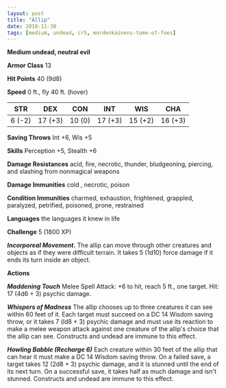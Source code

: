```yaml
---
layout: post
title: "Allip"
date: 2018-11-30
tags: [medium, undead, cr5, mordenkainens-tome-of-foes]
---
```


**Medium undead, neutral evil**

**Armor Class** 13

**Hit Points** 40 (9d8)

**Speed** 0 ft., fly 40 ft. (hover)

|   STR   |   DEX   |   CON   |   INT   |   WIS   |   CHA   |
|:-----:|:-----:|:-----:|:-----:|:-----:|:-----:|
| 6 (-2) | 17 (+3) | 10 (0) | 17 (+3) | 15 (+2) | 16 (+3) |

**Saving Throws** Int +6, Wis +5

**Skills** Perception +5, Stealth +6

**Damage Resistances** acid, fire, necrotic, thunder, bludgeoning, piercing, and slashing from nonmagical weapons

**Damage Immunities** cold , necrotic, poison

**Condition Immunities** charmed, exhaustion, frightened, grappled, paralyzed, petrified, poisoned, prone, restrained

**Languages** the languages it knew in life

**Challenge** 5 (1800 XP)

***Incorporeal Movement.*** The allip can move through other creatures and objects as if they were difficult terrain. It takes 5 (1d10) force damage if it ends its turn inside an object.

**Actions**

***Maddening Touch*** Melee Spell Attack: +6 to hit, reach 5 ft., one target. Hit: 17 (4d6 + 3) psychic damage.

***Whispers of Madness*** The allip chooses up to three creatures it can see within 60 feet of it. Each target must succeed on a DC 14 Wisdom saving throw, or it takes 7 (ld8 + 3) psychic damage and must use its reaction to make a melee weapon attack against one creature of the allip's choice that the allip can see.  Constructs and undead are immune to this effect.

***Howling Babble (Recharge 6)*** Each creature within 30 feet of the allip that can hear it must make a DC 14 Wisdom saving throw. On a failed save, a target takes 12 (2d8 + 3) psychic damage, and it is stunned until the end of its next turn. On a successful save, it takes half as much damage and isn't stunned.  Constructs and undead are immune to this effect.
